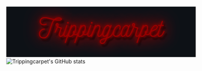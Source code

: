 ![output_HyoIRD](logo.gif)
![Trippingcarpet's GitHub stats](https://github-readme-stats.vercel.app/api?username=RedSideDevils&count_private=true&theme=midnight-purple&show_icons=true)

